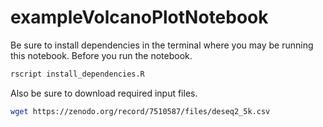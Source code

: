 # exampleVolcanoPlotNotebook


Be sure to install dependencies in the terminal where you may be running this notebook.
Before you run the notebook.

```bash
rscript install_dependencies.R
```

Also be sure to download required input files.

```bash
wget https://zenodo.org/record/7510587/files/deseq2_5k.csv
```